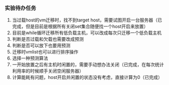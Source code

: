 ### 实验待办任务

1. 当过载host的vm迁移时，找不到target host，需要试图开启一台服务器（已完成，但是目前是根据所有关闭set集合随便找一个host开启来放置）
2. 目前是while循环迁移所有低负载主机，可以改成每次只迁移一个低负载主机
3. 判断是否过载和欠载也需要改成预测
4. 判断是否可以放下也要用预测
5. 迁移时vmlist也可以进行排序操作
6. 选择一种预测算法
7. 一开始放置之后有主机时闲置的，需要手动想办法关闭（已完成，在每次统计利用率的时候顺手关闭空闲服务器）
8. 计算能耗有问题，host开启并闲置的状态没有考虑，直接计算为0（已完成）

